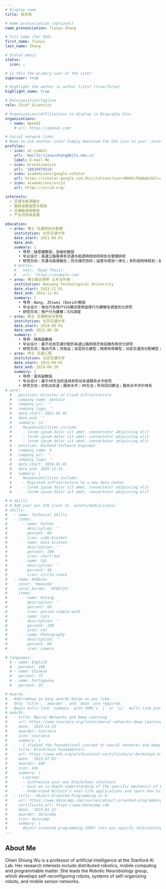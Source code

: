 ```yaml
---
# Display name
title: 张天雨

# Name pronunciation (optional)
name_pronunciation: Tianyu Zhang

# Full name (for SEO)
first_name: Tianyu
last_name: Zhang

# Status emoji
status:
  icon: ☕️

# Is this the primary user of the site?
superuser: true

# Highlight the author in author lists? (true/false)
highlight_name: true

# Role/position/tagline
role: Chief Scientist

# Organizations/Affiliations to display in Biography blox
organizations:
  - name: OpenAI
    # url: https://openai.com/

# Social network links
# Need to use another icon? Simply download the SVG icon to your `assets/media/icons/` folder.
profiles:
  - icon: at-symbol
    url: 'mailto:tianyuzhang@bjtu.edu.cn'
    label: E-mail Me
  - icon: brands/weixin
    url: '18810479318'
  - icon: academicons/google-scholar
    url: https://scholar.google.com.hk/citations?user=MXK9cPQAAAAJ&hl=zh-CN
  - icon: academicons/orcid
    url: https://orcid.org/

interests:
  - 交通与能源融合
  - 基础设施运营与规划
  - 交通碳减排路径
  - 产业可持续发展

education:
  - area: 博士 交通规划与管理
    institution: 北京交通大学
    date_start: 2021-09-01
    date_end: 
    summary: |
      •	导师：姚恩建教授，张峻屹教授     
      •	毕业设计：高速公路乘用车交通与能源网络协同规划与管理研究     
      •	研究方向：交通与能源融合；风光储充协同；运营与规划一体化；多阶段网络规划；碳减排路径；产业政策制定
    # button:
    #   text: 'Read Thesis'
    #   url: 'https://example.com'
  - area: 博士联合培养 土木与环境
    institution: Nanyang Technological University
    date_start: 2023-11-01
    date_end: 2024-11-01
    summary: |
      •	导师：Wang, Zhiwei (David)教授    
      •	毕业设计：电动汽车用户V2G模式使用选择行为建模及调度优化研究     
      •	研究方向：用户行为建模；V2G调度
  - area: 硕士 交通规划与管理
    institution: 北京交通大学
    date_start: 2019-09-01
    date_end: 2021-06-30
    summary: |
      •	导师：杨扬副教授     
      •	毕业设计：基于动态交通分配的高速公路网络充电设施布局优化研究     
      •	研究方向：电动汽车；充电站；双层优化模型；网络布局模型；动态交通流分配模型；多智能体仿真
  - area: 学士 交通工程
    institution: 北京交通大学
    date_start: 2015-09-01
    date_end: 2019-06-30
    summary: |
      •	导师：梁肖副教授     
      •	毕业设计：基于VR方法的连续非机动车道服务水平研究     
      •	研究方向：非机动车道；服务水平；VR方法；符号回归算法；服务水平评价体系
# work:
  # - position: Director of Cloud Infrastructure
  #   company_name: GenCoin
  #   company_url: ''
  #   company_logo: ''
  #   date_start: 2021-01-01
  #   date_end: ''
  #   summary: |2-
  #     Responsibilities include:
  #     - lorem ipsum dolor sit amet, consectetur adipiscing elit
  #     - lorem ipsum dolor sit amet, consectetur adipiscing elit
  #     - lorem ipsum dolor sit amet, consectetur adipiscing elit
  # - position: Backend Software Engineer
  #   company_name: X
  #   company_url: ''
  #   company_logo: ''
  #   date_start: 2016-01-01
  #   date_end: 2020-12-31
  #   summary: |
  #     Responsibilities include:
  #     - Migrated infrastructure to a new data center
  #     - lorem ipsum dolor sit amet, consectetur adipiscing elit
  #     - lorem ipsum dolor sit amet, consectetur adipiscing elit

# # Skills
# # Add your own SVG icons to `assets/media/icons/`
# skills:
#   - name: Technical Skills
#     items:
#       - name: Python
#         description: ''
#         percent: 80
#         icon: code-bracket
#       - name: Data Science
#         description: ''
#         percent: 100
#         icon: chart-bar
#       - name: SQL
#         description: ''
#         percent: 40
#         icon: circle-stack
#   - name: Hobbies
#     color: '#eeac02'
#     color_border: '#f0bf23'
#     items:
#       - name: Hiking
#         description: ''
#         percent: 60
#         icon: person-simple-walk
#       - name: Cats
#         description: ''
#         percent: 100
#         icon: cat
#       - name: Photography
#         description: ''
#         percent: 80
#         icon: camera

# languages:
  # - name: English
  #   percent: 100
  # - name: Chinese
  #   percent: 75
  # - name: Portuguese
  #   percent: 25

# Awards.
#   Add/remove as many awards below as you like.
#   Only `title`, `awarder`, and `date` are required.
#   Begin multi-line `summary` with YAML's `|` or `|2-` multi-line prefix and indent 2 spaces below.
# awards:
#   - title: Neural Networks and Deep Learning
#     url: https://www.coursera.org/learn/neural-networks-deep-learning
#     date: '2023-11-25'
#     awarder: Coursera
#     icon: coursera
#     summary: |
#       I studied the foundational concept of neural networks and deep learning. By the end, I was familiar with the significant technological trends driving the rise of deep learning; build, train, and apply fully connected deep neural networks; implement efficient (vectorized) neural networks; identify key parameters in a neural network’s architecture; and apply deep learning to your own applications.
#   - title: Blockchain Fundamentals
#     url: https://www.edx.org/professional-certificate/uc-berkeleyx-blockchain-fundamentals
#     date: '2023-07-01'
#     awarder: edX
#     icon: edx
#     summary: |
#       Learned:
#       - Synthesize your own blockchain solutions
#       - Gain an in-depth understanding of the specific mechanics of Bitcoin
#       - Understand Bitcoin’s real-life applications and learn how to attack and destroy Bitcoin, Ethereum, smart contracts and Dapps, and alternatives to Bitcoin’s Proof-of-Work consensus algorithm
#   - title: 'Object-Oriented Programming in R'
#     url: https://www.datacamp.com/courses/object-oriented-programming-with-s3-and-r6-in-r
#     certificate_url: https://www.datacamp.com
#     date: '2023-01-21'
#     awarder: datacamp
#     icon: datacamp
#     summary: |
#       Object-oriented programming (OOP) lets you specify relationships between functions and the objects that they can act on, helping you manage complexity in your code. This is an intermediate level course, providing an introduction to OOP, using the S3 and R6 systems. S3 is a great day-to-day R programming tool that simplifies some of the functions that you write. R6 is especially useful for industry-specific analyses, working with web APIs, and building GUIs.
---
```


## About Me

Chien Shiung Wu is a professor of artificial intelligence at the Stanford AI Lab. Her research interests include distributed robotics, mobile computing and programmable matter. She leads the Robotic Neurobiology group, which develops self-reconfiguring robots, systems of self-organizing robots, and mobile sensor networks.

